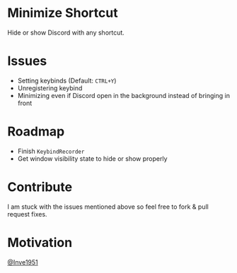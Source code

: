 # Minimize Shortcut

Hide or show Discord with any shortcut.

# Issues

-	Setting keybinds (Default: `CTRL+Y`)
-	Unregistering keybind
-	Minimizing even if Discord open in the background instead of bringing in front

# Roadmap

-	Finish `KeybindRecorder`
-	Get window visibility state to hide or show properly

# Contribute

I am stuck with the issues mentioned above so feel free to fork & pull request fixes.

# Motivation

[@Inve1951](https://github.com/Inve1951/BetterDiscordStuff/blob/master/plugins/minimizeShortcut.plugin.js)
